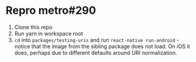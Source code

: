 # Repro metro#290

1. Clone this repo
2. Run yarn in workspace root
3. `cd` into `packages/testing-uris` and run `react-native run-android` - notice that the image from the sibling package does not load. On iOS it does, perhaps due to different defaults around URI normalization.
